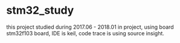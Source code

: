 # stm32_study

this project studied during 2017.06 - 2018.01
in project, using board stm32f103 board, IDE is keil, code trace is using source insight.

